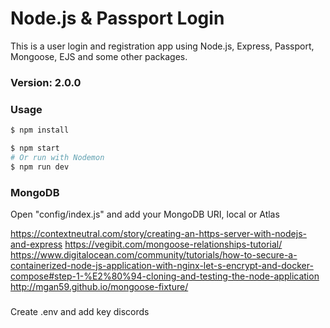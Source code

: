 # Node.js & Passport Login

This is a user login and registration app using Node.js, Express, Passport, Mongoose, EJS and some other packages.

### Version: 2.0.0

### Usage

```sh
$ npm install
```

```sh
$ npm start
# Or run with Nodemon
$ npm run dev

```

### MongoDB

Open "config/index.js" and add your MongoDB URI, local or Atlas

https://contextneutral.com/story/creating-an-https-server-with-nodejs-and-express
https://vegibit.com/mongoose-relationships-tutorial/
https://www.digitalocean.com/community/tutorials/how-to-secure-a-containerized-node-js-application-with-nginx-let-s-encrypt-and-docker-compose#step-1-%E2%80%94-cloning-and-testing-the-node-application
http://mgan59.github.io/mongoose-fixture/
###

Create .env and add key discords